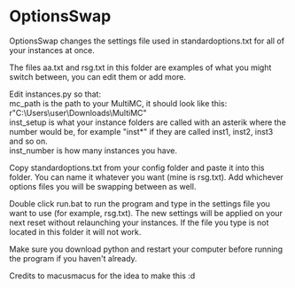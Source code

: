# OptionsSwap
OptionsSwap changes the settings file used in standardoptions.txt for all of your instances at once. 



The files aa.txt and rsg.txt in this folder are examples of what you might switch between, you can edit them or add more.

Edit instances.py so that: \
mc_path is the path to your MultiMC, it should look like this: r"C:\Users\user\Downloads\MultiMC" \
inst_setup is what your instance folders are called with an asterik where the number would be, for example "inst*" if they are called inst1, inst2, inst3 and so on. \
inst_number is how many instances you have.


Copy standardoptions.txt from your config folder and paste it into this folder. You can name it whatever you want (mine is rsg.txt). Add whichever options files you will be swapping between as well.

Double click run.bat to run the program and type in the settings file you want to use (for example, rsg.txt). The new settings will be applied on your next reset without relaunching your instances. If the file you type is not located in this folder it will not work.

Make sure you download python and restart your computer before running the program if you haven't already.

Credits to macusmacus for the idea to make this :d
